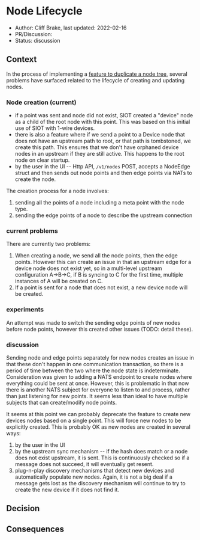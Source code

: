 # Node Lifecycle

- Author: Cliff Brake, last updated: 2022-02-16
- PR/Discussion:
- Status: discussion

## Context

In the process of implementing a
[feature to duplicate a node tree](https://github.com/simpleiot/simpleiot/issues/312),
several problems have surfaced related to the lifecycle of creating and updating
nodes.

### Node creation (current)

- if a point was sent and node did not exist, SIOT created a "device" node as a
  child of the root node with this point. This was based on this initial use of
  SIOT with 1-wire devices.
- there is also a feature where if we send a point to a Device node that does
  not have an upstream path to root, or that path is tombstoned, we create this
  path. This ensures that we don't have orphaned device nodes in an upstream if
  they are still active. This happens to the root node on clear startup.
- by the user in the UI -- Http API, `/v1/nodes` POST, accepts a NodeEdge struct
  and then sends out node points and then edge points via NATs to create the
  node.

The creation process for a node involves:

1. sending all the points of a node including a meta point with the node type.
1. sending the edge points of a node to describe the upstream connection

### current problems

There are currently two problems:

1. When creating a node, we send all the node points, then the edge points.
   However this can create an issue in that an upstream edge for a device node
   does not exist yet, so in a multi-level upstream configuration A->B->C, if B
   is syncing to C for the first time, multiple instances of A will be created
   on C.
1. If a point is sent for a node that does not exist, a new device node will be
   created.

### experiments

An attempt was made to switch the sending edge points of new nodes before node
points, however this created other issues (TODO: detail these).

### discussion

Sending node and edge points separately for new nodes creates an issue in that
these don't happen in one communication transaction, so there is a period of
time between the two where the node state is indeterminate. Consideration was
given to adding a NATS endpoint to create nodes where everything could be sent
at once. However, this is problematic in that now there is another NATS subject
for everyone to listen to and process, rather than just listening for new
points. It seems less than ideal to have multiple subjects that can
create/modify node points.

It seems at this point we can probably deprecate the feature to create new
devices nodes based on a single point. This will force new nodes to be
explicitly created. This is probably OK as new nodes are created in several
ways:

1. by the user in the UI
2. by the upstream sync mechanism -- if the hash does match or a node does not
   exist upstream, it is sent. This is continuously checked so if a message does
   not succeed, it will eventually get resent.
3. plug-n-play discovery mechanisms that detect new devices and automatically
   populate new nodes. Again, it is not a big deal if a message gets lost as the
   discovery mechanism will continue to try to create the new device if it does
   not find it.

## Decision

## Consequences
